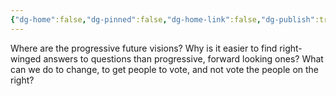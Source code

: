 ```yaml
---
{"dg-home":false,"dg-pinned":false,"dg-home-link":false,"dg-publish":true,"tags":["dgblip"],"disabled rules":["yaml-title","yaml-title-alias","file-name-heading"],"title":"philipp on mastodon @ 2024-06-10","created-date":"2024-06-10T19:13:21","id":112593915202305970,"updated-date":"2025-05-02T08:50:44","dg-path":"blips/112593915202305967.md","permalink":"/blips/112593915202305967/","dgPassFrontmatter":true}
---
```



Where are the progressive future visions? Why is it easier to find right-winged answers to questions than progressive, forward looking ones? What can we do to change, to get people to vote, and not vote the people on the right?




